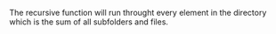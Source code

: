 The recursive function will run throught every element in the directory
which is the sum of all subfolders and files.
